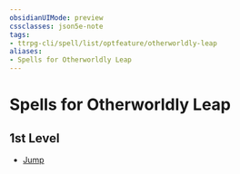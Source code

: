 ```yaml
---
obsidianUIMode: preview
cssclasses: json5e-note
tags:
- ttrpg-cli/spell/list/optfeature/otherworldly-leap
aliases:
- Spells for Otherworldly Leap
---
```

# Spells for Otherworldly Leap

## 1st Level

- [Jump](/3-Mechanics/CLI/Compendium/spells/jump.md "PHB")